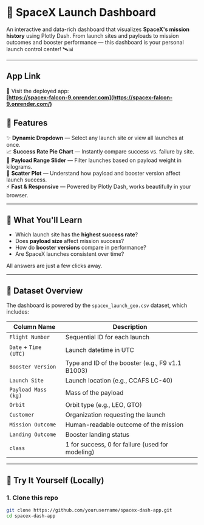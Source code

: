 # 🚀 SpaceX Launch Dashboard

An interactive and data-rich dashboard that visualizes **SpaceX's mission history** using Plotly Dash. From launch sites and payloads to mission outcomes and booster performance — this dashboard is your personal launch control center! 🛰️📊

---

## App Link

🔗 Visit the deployed app:  
**[https://spacex-falcon-9.onrender.com](https://spacex-falcon-9.onrender.com/)** 

## 🌟 Features

✨ **Dynamic Dropdown** — Select any launch site or view all launches at once.  
📈 **Success Rate Pie Chart** — Instantly compare success vs. failure by site.  
🎯 **Payload Range Slider** — Filter launches based on payload weight in kilograms.  
🚀 **Scatter Plot** — Understand how payload and booster version affect launch success.  
⚡ **Fast & Responsive** — Powered by Plotly Dash, works beautifully in your browser.

---

## 🧠 What You'll Learn

- Which launch site has the **highest success rate**?
- Does **payload size** affect mission success?
- How do **booster versions** compare in performance?
- Are SpaceX launches consistent over time?

All answers are just a few clicks away.

---

## 📁 Dataset Overview

The dashboard is powered by the `spacex_launch_geo.csv` dataset, which includes:

| Column Name           | Description |
|-----------------------|-------------|
| `Flight Number`       | Sequential ID for each launch |
| `Date` + `Time (UTC)` | Launch datetime in UTC |
| `Booster Version`     | Type and ID of the booster (e.g., F9 v1.1 B1003) |
| `Launch Site`         | Launch location (e.g., CCAFS LC-40) |
| `Payload Mass (kg)`   | Mass of the payload |
| `Orbit`               | Orbit type (e.g., LEO, GTO) |
| `Customer`            | Organization requesting the launch |
| `Mission Outcome`     | Human-readable outcome of the mission |
| `Landing Outcome`     | Booster landing status |
| `class`               | 1 for success, 0 for failure (used for modeling)

---

## 🚀 Try It Yourself (Locally)

### 1. Clone this repo
```bash
git clone https://github.com/yourusername/spacex-dash-app.git
cd spacex-dash-app
